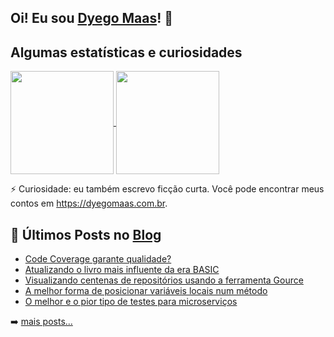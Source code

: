 ## Oi! Eu sou [Dyego Maas](https://dyegomaas.com.br)! 👋

## Algumas estatísticas e curiosidades

<p>
<a href="https://github.com/DyegoMaas/github-readme-stats">
    <img
      align="center"
      height="165"
      src="https://github-readme-stats.vercel.app/api?username=DyegoMaas&count_private=true&show_icons=true&custom_title=Dyego's%20Github%20Stats&hide=issues&theme=dracula"
    />
  </a>
<a href="https://github.com/DyegoMaas/github-readme-stats">
    <img
      align="center"
      height="165"
      src="https://github-readme-stats.vercel.app/api/top-langs/?username=DyegoMaas&exclude_repo=blog,dyegomaas.github.io&layout=compact&theme=dracula&langs_count=8"
    />
</a>
</p>
  
⚡ Curiosidade: eu também escrevo ficção curta. Você pode encontrar meus contos em https://dyegomaas.com.br.

## 📕 Últimos Posts no [Blog]((https://blog.dyegomaas.com.br))

<!-- BLOG-POST-LIST:START -->
- [Code Coverage garante qualidade?](https://blog.dyegomaas.com.br/posts/code-coverage/)
- [Atualizando o livro mais influente da era BASIC](https://blog.dyegomaas.com.br/posts/atualizando-basic-computer-games/)
- [Visualizando centenas de repositórios usando a ferramenta Gource](https://blog.dyegomaas.com.br/posts/artigo-visualizando-centenas-projetos-com-gource/)
- [A melhor forma de posicionar variáveis locais num método](https://blog.dyegomaas.com.br/posts/artigo-posicionamento-variaveis/)
- [O melhor e o pior tipo de testes para microserviços](https://blog.dyegomaas.com.br/posts/artigo-melhor-e-pior-tipos-teste-para-microservicos/)
<!-- BLOG-POST-LIST:END -->

➡️ [mais posts...](https://blog.dyegomaas.com.br)

<!--
**DyegoMaas/DyegoMaas** is a ✨ _special_ ✨ repository because its `README.md` (this file) appears on your GitHub profile.

Here are some ideas to get you started:

- 🔭 I’m currently working on ...
- 🌱 I’m currently learning ...
- 👯 I’m looking to collaborate on ...
- 🤔 I’m looking for help with ...
- 💬 Ask me about ...
- 📫 How to reach me: ...
- 😄 Pronouns: ...
- ⚡ Fun fact: I also write short fiction. You can find it in https://dyegomaas.com.br. (It's all in brazilian portuguese)
-->



